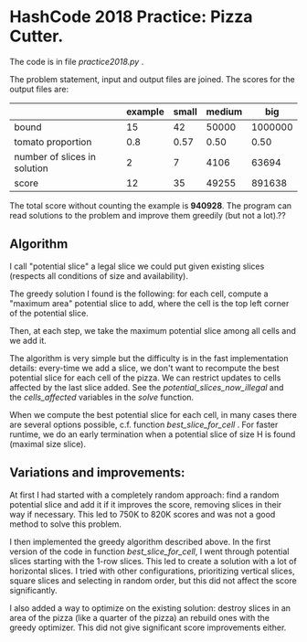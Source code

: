 # HashCode 2018 Practice: Pizza Cutter.

The code is in file *practice2018.py* .

The problem statement, input and output files are joined. The scores for the output files are:

|                              | example  | small | medium | big     |
| -----------------            | -------- | ----- | ------ | ------- |
| bound                        | 15       |    42 |  50000 | 1000000 |
| tomato proportion            | 0.8      |  0.57 |  0.50  | 0.50    |
| number of slices in solution | 2        |     7 |  4106  | 63694   |
| score                        | 12       |    35 |  49255 | 891638  |


The total score without counting the example is **940928**. The program can read solutions to the problem and improve
them greedily (but not a lot).??

## Algorithm

I call "potential slice" a legal slice we could put given existing slices (respects all conditions of size and availability).

The greedy solution I found is the following: for each cell, compute a "maximum area" potential slice to add,
where the cell is the top left corner of the potential slice.

Then, at each step, we take the maximum potential slice among all cells and we add it.

The algorithm is very simple but the difficulty is in the fast implementation details: every-time we add a slice,
we don't want to recompute the best potential slice for each cell of the pizza. We can restrict updates to cells
affected by the last slice added. See the *potential_slices_now_illegal* and the *cells_affected* variables in the *solve* function.

When we compute the best potential slice for each cell, in many cases there are several options possible, c.f.
function *best_slice_for_cell* .
For faster runtime, we do an early termination when a potential slice of size H is found (maximal size slice).

## Variations and improvements:

At first I had started with a completely random approach: find a random potential slice and add it if it improves the score,
removing slices in their way if necessary. This led to 750K to 820K scores and was not a good method to solve this problem.

I then implemented the greedy algorithm described above.
In the first version of the code in function *best_slice_for_cell*, I went through potential slices starting with the 1-row slices.
This led to create a solution with a lot of horizontal slices.
I tried with other configurations, prioritizing vertical slices, square slices and selecting in random order,
but this did not affect the score significantly.

I also added a way to optimize on the existing solution: destroy slices in an area of the pizza (like a quarter of the pizza)
an rebuild ones with the greedy optimizer. This did not give significant score improvements either.

